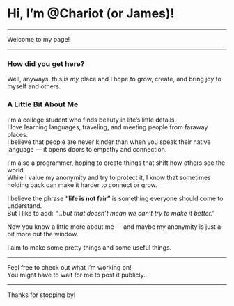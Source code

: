  # Hi, I’m @Chariot (or James)!

---

Welcome to my page!

---

### How did you get here?

Well, anyways, this is *my* place and I hope to grow, create, and bring joy to myself and others.

### A Little Bit About Me

I'm a college student who finds beauty in life’s little details.  
I love learning languages, traveling, and meeting people from faraway places.  
I believe that people are never kinder than when you speak their native language — it opens doors to empathy and connection.

I'm also a programmer, hoping to create things that shift how others see the world.  
While I value my anonymity and try to protect it, I know that sometimes holding back can make it harder to connect or grow.

I believe the phrase **“life is not fair”** is something everyone should come to understand.  
But I like to add: *“...but that doesn’t mean we can’t try to make it better.”*

Now you know a little more about me — and maybe my anonymity is just a bit more out the window.

I aim to make some pretty things and some useful things.

---

Feel free to check out what I’m working on!  
You might have to wait for me to post it publicly...

---

Thanks for stopping by! 
